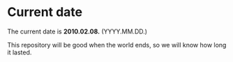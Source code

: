 # Current date

The current date is **2010.02.08.** (YYYY.MM.DD.)

This repository will be good when the world ends, so we will know how long it lasted.